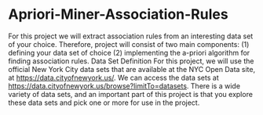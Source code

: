 Apriori-Miner-Association-Rules
===============================

For this project we will extract association rules from an interesting data set of your choice.  Therefore, project will consist of two main components:  (1) defining your data set of choice  (2) implementing the a-priori algorithm for finding association rules.   Data Set Definition  For this project, we will use the official New York City data sets that are available at the NYC Open Data site, at https://data.cityofnewyork.us/. We can access the data sets at https://data.cityofnewyork.us/browse?limitTo=datasets. There is a wide variety of data sets, and an important part of this project is that you explore these data sets and pick one or more for use in the project. 